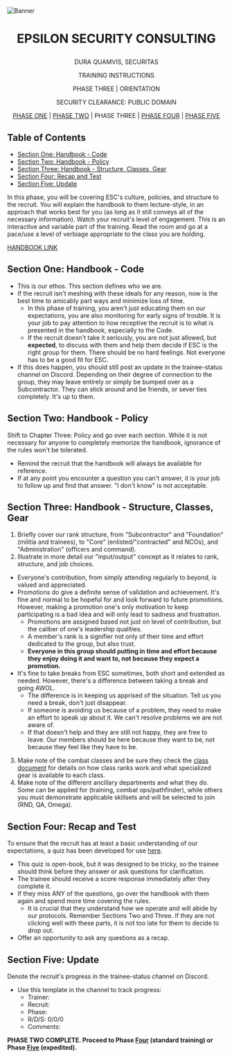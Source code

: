 <p align="center">
  
![Banner](https://github.com/ElesCloud/ESCHandbook/blob/main/Banner.jpg)
  
</p>


# <p align='center'> EPSILON SECURITY CONSULTING </p> 

<p align="center"> DURA QUAMVIS, SECURITAS </p>
  
<p align="center"> TRAINING INSTRUCTIONS </p>

<p align="center"> PHASE THREE | ORIENTATION </p>

<p align="center"> SECURITY CLEARANCE: PUBLIC DOMAIN </p>

<p align="center"> 
 <a href= https://github.com/ElesCloud/ESCDocuments/blob/main/Training_PhaseOne.md>PHASE ONE</a> |
 <a href= https://github.com/ElesCloud/ESCDocuments/blob/main/Training_PhaseTwo.md>PHASE TWO</a> | 
 PHASE THREE | 
 <a href= https://github.com/ElesCloud/ESCDocuments/blob/main/Training_PhaseFour.md>PHASE FOUR</a> | 
 <a href= https://github.com/ElesCloud/ESCDocuments/blob/main/Training_PhaseFive.md>PHASE FIVE</a>
</p>

## Table of Contents
  - [Section One: Handbook - Code](#section-one-handbook---code)
  - [Section Two: Handbook - Policy](#section-two-handbook---policy)
  - [Section Three: Handbook - Structure, Classes, Gear](#section-three-handbook---structure-classes-gear)
  - [Section Four: Recap and Test](#section-four-recap-and-test)
  - [Section Five: Update](#section-five-update)

In this phase, you will be covering ESC's culture, policies, and structure to the recruit. You will explain the handbook to them lecture-style, in an approach that works best for you (as long as it still conveys all of the necessary information). Watch your recruit's level of engagement. This is an interactive and variable part of the training. Read the room and go at a pace/use a level of verbiage appropriate to the class you are holding.

[HANDBOOK LINK](https://github.com/ElesCloud/ESCDocuments/blob/main/HANDBOOK.md)

## Section One: Handbook - Code
- This is our ethos. This section defines who we are.
- If the recruit isn't meshing with these ideals for any reason, now is the best time to amicably part ways and minimize loss of time. 
  - In this phase of training, you aren't just educating them on our expectations, you are also monitoring for early signs of trouble. It is your job to pay attention to how receptive the recruit is to what is presented in the handbook, especially to the Code.
  - If the recruit doesn't take it seriously, you are not just allowed, but **expected**, to discuss with them and help them decide if ESC is the right group for them. There should be no hard feelings. Not everyone has to be a good fit for ESC.
- If this does happen, you should still post an update in the trainee-status channel on Discord. Depending on their degree of connection to the group, they may leave entirely or simply be bumped over as a Subcontractor. They can stick around and be friends, or sever ties completely. It's up to them.

## Section Two: Handbook - Policy

Shift to Chapter Three: Policy and go over each section. While it is not necessary for anyone to completely memorize the handbook, ignorance of the rules won't be tolerated.

- Remind the recruit that the handbook will always be available for reference.
- If at any point you encounter a question you can't answer, it is your job to follow up and find that answer. "I don't know" is not acceptable.

## Section Three: Handbook - Structure, Classes, Gear

1. Briefly cover our rank structure, from "Subcontractor" and "Foundation" (militia and trainees), to "Core" (enlisted/"contracted" and NCOs), and "Administration" (officers and command).
2. Illustrate in more detail our "input/output" concept as it relates to rank, structure, and job choices.
  - Everyone's contribution, from simply attending regularly to beyond, is valued and appreciated. 
  - Promotions do give a definite sense of validation and achievement. It's fine and normal to be hopeful for and look forward to future promotions. However, making a promotion one's only motivation to keep participating is a bad idea and will only lead to sadness and frustration.
    - Promotions are assigned based not just on level of contribution, but the caliber of one's leadership qualities. 
    - A member's rank is a signifier not only of their time and effort dedicated to the group, but also trust.
    - **Everyone in this group should putting in time and effort because they enjoy doing it and want to, not because they expect a promotion.**
  - It's fine to take breaks from ESC sometimes, both short and extended as needed. However, there's a difference between taking a break and going AWOL.
    - The difference is in keeping us apprised of the situation. Tell us you need a break, don't just disappear.
    - If someone is avoiding us because of a problem, they need to make an effort to speak up about it. We can't resolve problems we are not aware of.
    - If that doesn't help and they are still not happy, they are free to leave. Our members should be here because they want to be, not because they feel like they have to be.
3. Make note of the combat classes and be sure they check the [class document](https://github.com/ElesCloud/ESCDocuments/blob/main/CLASSES.md) for details on how class ranks work and what specialized gear is available to each class.
4. Make note of the different ancillary departments and what they do. Some can be applied for (training, combat ops/pathfinder), while others you must demonstrate applicable skillsets and will be selected to join (RND, QA, Omega).

## Section Four: Recap and Test
To ensure that the recruit has at least a basic understanding of our expectations, a quiz has been developed for use [here](https://forms.gle/wQFGguMS71cZVAGk8). 
- This quiz is open-book, but it was designed to be tricky, so the trainee should think before they answer or ask questions for clarification.
- The trainee should receive a score response immediately after they complete it.
- If they miss ANY of the questions, go over the handbook with them again and spend more time covering the rules. 
  - It is crucial that they understand how we operate and will abide by our protocols. Remember Sections Two and Three. If they are not clicking well with these parts, it is not too late for them to decide to drop out.
- Offer an opportunity to ask any questions as a recap.

## Section Five: Update
Denote the recruit's progress in the trainee-status channel on Discord.
   - Use this template in the channel to track progress:
     - Trainer:
     - Recruit:
     - Phase:
     - R/D/S: 0/0/0
     - Comments:

**PHASE TWO COMPLETE. Proceed to Phase [Four](https://github.com/ElesCloud/ESCDocuments/blob/main/Training_PhaseFour.md) (standard training) or Phase [Five](https://github.com/ElesCloud/ESCDocuments/blob/main/Training_PhaseFive.md) (expedited).**
